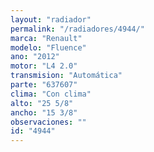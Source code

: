 ```yaml
---
layout: "radiador"
permalink: "/radiadores/4944/"
marca: "Renault"
modelo: "Fluence"
ano: "2012"
motor: "L4 2.0"
transmision: "Automática"
parte: "637607"
clima: "Con clima"
alto: "25 5/8"
ancho: "15 3/8"
observaciones: ""
id: "4944"
---
```


